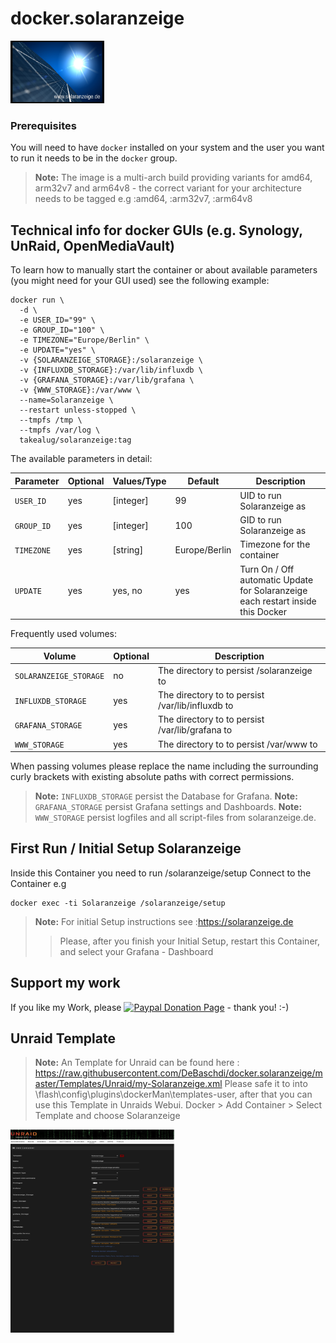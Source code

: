 # docker.solaranzeige
<img src="https://raw.githubusercontent.com/DeBaschdi/solar_config/master/solaranzeige/splash.png" height="100" width="150">

### Prerequisites
You will need to have `docker` installed on your system and the user you want to run it needs to be in the `docker` group.

> **Note:** The image is a multi-arch build providing variants for amd64, arm32v7 and arm64v8 - the correct variant for your architecture needs to be tagged e.g :amd64, :arm32v7, :arm64v8

## Technical info for docker GUIs (e.g. Synology, UnRaid, OpenMediaVault)
To learn how to manually start the container or about available parameters (you might need for your GUI used) see the following example:

```
docker run \
  -d \
  -e USER_ID="99" \
  -e GROUP_ID="100" \
  -e TIMEZONE="Europe/Berlin" \
  -e UPDATE="yes" \
  -v {SOLARANZEIGE_STORAGE}:/solaranzeige \
  -v {INFLUXDB_STORAGE}:/var/lib/influxdb \
  -v {GRAFANA_STORAGE}:/var/lib/grafana \
  -v {WWW_STORAGE}:/var/www \
  --name=Solaranzeige \
  --restart unless-stopped \
  --tmpfs /tmp \
  --tmpfs /var/log \
  takealug/solaranzeige:tag
```

The available parameters in detail:

| Parameter | Optional | Values/Type | Default | Description |
| ---- | --- | --- | --- | --- |
| `USER_ID` | yes | [integer] | 99 | UID to run Solaranzeige as |
| `GROUP_ID` | yes | [integer] | 100 | GID to run Solaranzeige as |
| `TIMEZONE` | yes | [string] | Europe/Berlin | Timezone for the container |
| `UPDATE` | yes | yes, no | yes | Turn On / Off automatic Update for Solaranzeige each restart inside this Docker |

Frequently used volumes:
 
| Volume | Optional | Description |
| ---- | --- | --- |
| `SOLARANZEIGE_STORAGE` | no | The directory to persist /solaranzeige to |
| `INFLUXDB_STORAGE` | yes | The directory to to persist /var/lib/influxdb to |
| `GRAFANA_STORAGE` | yes | The directory to to persist /var/lib/grafana to |
| `WWW_STORAGE` | yes | The directory to to persist /var/www to |

When passing volumes please replace the name including the surrounding curly brackets with existing absolute paths with correct permissions.


> **Note:** `INFLUXDB_STORAGE` persist the Database for Grafana. 
> **Note:** `GRAFANA_STORAGE` persist Grafana settings and Dashboards. 
> **Note:** `WWW_STORAGE` persist logfiles and all script-files from solaranzeige.de. 
>

## First Run / Initial Setup Solaranzeige
Inside this Container you need to run /solaranzeige/setup 
Connect to the Container e.g 
```
docker exec -ti Solaranzeige /solaranzeige/setup
```
> **Note:** For initial Setup instructions see :https://solaranzeige.de
>> Please, after you finish your Initial Setup, restart this Container, and select your Grafana - Dashboard

## Support my work
If you like my Work, please [![Paypal Donation Page](https://www.paypalobjects.com/en_US/i/btn/btn_donate_SM.gif)](https://paypal.me/DeBaschdi) - thank you! :-)

## Unraid Template
> **Note:** An Template for Unraid can be found here : https://raw.githubusercontent.com/DeBaschdi/docker.solaranzeige/master/Templates/Unraid/my-Solaranzeige.xml
> Please safe it to into \flash\config\plugins\dockerMan\templates-user, after that you can use this Template in Unraids Webui. Docker > Add Container > Select Template and choose Solaranzeige

<img src="https://raw.githubusercontent.com/DeBaschdi/docker.solaranzeige/master/Templates/Unraid/Screenshot.png" height="325" width="265">


